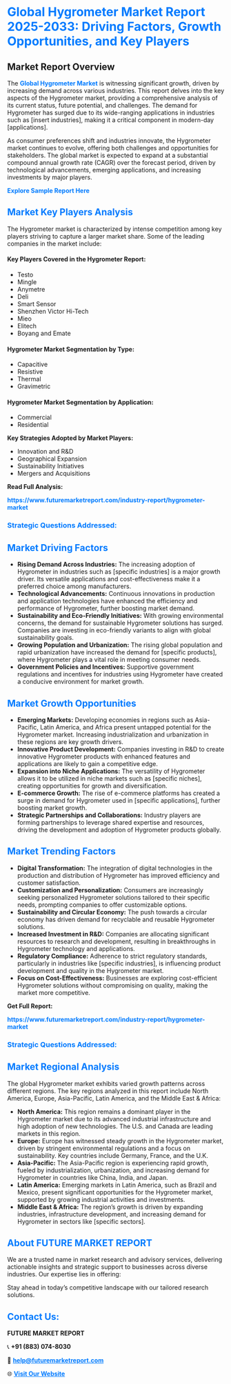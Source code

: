 <h1 style="color: #007BFF;">Global Hygrometer Market Report 2025-2033: Driving Factors, Growth Opportunities, and Key Players</h1>

<section id="overview">
<h2>Market Report Overview</h2>
<p>The <a href="https://www.futuremarketreport.com/industry-report/hygrometer-market" style="color: #007BFF; text-decoration: none;"><strong>Global Hygrometer Market</strong></a> is witnessing significant growth, driven by increasing demand across various industries. This report delves into the key aspects of the Hygrometer market, providing a comprehensive analysis of its current status, future potential, and challenges. The demand for Hygrometer has surged due to its wide-ranging applications in industries such as [insert industries], making it a critical component in modern-day [applications].</p>
<p>As consumer preferences shift and industries innovate, the Hygrometer market continues to evolve, offering both challenges and opportunities for stakeholders. The global market is expected to expand at a substantial compound annual growth rate (CAGR) over the forecast period, driven by technological advancements, emerging applications, and increasing investments by major players.</p>
</section>

<section id="overview">
<p><a href="https://www.futuremarketreport.com/request-sample/reportId=58244" style="color: #007BFF; text-decoration: none;"><strong>Explore Sample Report Here</strong></a></p>
</section>

<section id="key-players">
<h2 style="color: #007BFF;">Market Key Players Analysis</h2>
<p>The Hygrometer market is characterized by intense competition among key players striving to capture a larger market share. Some of the leading companies in the market include:</p>
<h4>Key Players Covered in the Hygrometer Report:</h4>
<ul><li>Testo</li><li>Mingle</li><li>Anymetre</li><li>Deli</li><li>Smart Sensor</li><li>Shenzhen Victor Hi-Tech</li><li>Mieo</li><li>Elitech</li><li>Boyang and Emate</li></ul>
<h4>Hygrometer Market Segmentation by Type:</h4>
<ul><li>Capacitive</li><li>Resistive</li><li>Thermal</li><li>Gravimetric</li></ul>

<h4>Hygrometer Market Segmentation by Application:</h4>
<ul><li>Commercial</li><li>Residential</li></ul>
<p><strong>Key Strategies Adopted by Market Players:</strong></p>
<ul>
<li>Innovation and R&D</li>
<li>Geographical Expansion</li>
<li>Sustainability Initiatives</li>
<li>Mergers and Acquisitions</li>
</ul>
</section>

<section>
<p><strong>Read Full Analysis: </strong></p><a href="https://www.futuremarketreport.com/industry-report/hygrometer-market" style="color: #007BFF; text-decoration: none;"><strong>https://www.futuremarketreport.com/industry-report/hygrometer-market</strong></a>
<h3 style="color: #007BFF;">Strategic Questions Addressed:</h3>
</section>

<section id="driving-factors">
<h2 style="color: #007BFF;">Market Driving Factors</h2>
<ul>
<li><strong>Rising Demand Across Industries:</strong> The increasing adoption of Hygrometer in industries such as [specific industries] is a major growth driver. Its versatile applications and cost-effectiveness make it a preferred choice among manufacturers.</li>
<li><strong>Technological Advancements:</strong> Continuous innovations in production and application technologies have enhanced the efficiency and performance of Hygrometer, further boosting market demand.</li>
<li><strong>Sustainability and Eco-Friendly Initiatives:</strong> With growing environmental concerns, the demand for sustainable Hygrometer solutions has surged. Companies are investing in eco-friendly variants to align with global sustainability goals.</li>
<li><strong>Growing Population and Urbanization:</strong> The rising global population and rapid urbanization have increased the demand for [specific products], where Hygrometer plays a vital role in meeting consumer needs.</li>
<li><strong>Government Policies and Incentives:</strong> Supportive government regulations and incentives for industries using Hygrometer have created a conducive environment for market growth.</li>
</ul>
</section>

<section id="growth-opportunities">
<h2 style="color: #007BFF;">Market Growth Opportunities</h2>
<ul>
<li><strong>Emerging Markets:</strong> Developing economies in regions such as Asia-Pacific, Latin America, and Africa present untapped potential for the Hygrometer market. Increasing industrialization and urbanization in these regions are key growth drivers.</li>
<li><strong>Innovative Product Development:</strong> Companies investing in R&D to create innovative Hygrometer products with enhanced features and applications are likely to gain a competitive edge.</li>
<li><strong>Expansion into Niche Applications:</strong> The versatility of Hygrometer allows it to be utilized in niche markets such as [specific niches], creating opportunities for growth and diversification.</li>
<li><strong>E-commerce Growth:</strong> The rise of e-commerce platforms has created a surge in demand for Hygrometer used in [specific applications], further boosting market growth.</li>
<li><strong>Strategic Partnerships and Collaborations:</strong> Industry players are forming partnerships to leverage shared expertise and resources, driving the development and adoption of Hygrometer products globally.</li>
</ul>
</section>

<section id="trending-factors">
<h2 style="color: #007BFF;">Market Trending Factors</h2>
<ul>
<li><strong>Digital Transformation:</strong> The integration of digital technologies in the production and distribution of Hygrometer has improved efficiency and customer satisfaction.</li>
<li><strong>Customization and Personalization:</strong> Consumers are increasingly seeking personalized Hygrometer solutions tailored to their specific needs, prompting companies to offer customizable options.</li>
<li><strong>Sustainability and Circular Economy:</strong> The push towards a circular economy has driven demand for recyclable and reusable Hygrometer solutions.</li>
<li><strong>Increased Investment in R&D:</strong> Companies are allocating significant resources to research and development, resulting in breakthroughs in Hygrometer technology and applications.</li>
<li><strong>Regulatory Compliance:</strong> Adherence to strict regulatory standards, particularly in industries like [specific industries], is influencing product development and quality in the Hygrometer market.</li>
<li><strong>Focus on Cost-Effectiveness:</strong> Businesses are exploring cost-efficient Hygrometer solutions without compromising on quality, making the market more competitive.</li>
</ul>
</section>

<section>
<p><strong>Get Full Report: </strong></p><a href="https://www.futuremarketreport.com/industry-report/hygrometer-market" style="color: #007BFF; text-decoration: none;"><strong>https://www.futuremarketreport.com/industry-report/hygrometer-market</strong></a>
<h3 style="color: #007BFF;">Strategic Questions Addressed:</h3>
</section>


<section id="regional-analysis">
<h2 style="color: #007BFF;">Market Regional Analysis</h2>
<p>The global Hygrometer market exhibits varied growth patterns across different regions. The key regions analyzed in this report include North America, Europe, Asia-Pacific, Latin America, and the Middle East & Africa:</p>
<ul>
<li><strong>North America:</strong> This region remains a dominant player in the Hygrometer market due to its advanced industrial infrastructure and high adoption of new technologies. The U.S. and Canada are leading markets in this region.</li>
<li><strong>Europe:</strong> Europe has witnessed steady growth in the Hygrometer market, driven by stringent environmental regulations and a focus on sustainability. Key countries include Germany, France, and the U.K.</li>
<li><strong>Asia-Pacific:</strong> The Asia-Pacific region is experiencing rapid growth, fueled by industrialization, urbanization, and increasing demand for Hygrometer in countries like China, India, and Japan.</li>
<li><strong>Latin America:</strong> Emerging markets in Latin America, such as Brazil and Mexico, present significant opportunities for the Hygrometer market, supported by growing industrial activities and investments.</li>
<li><strong>Middle East & Africa:</strong> The region’s growth is driven by expanding industries, infrastructure development, and increasing demand for Hygrometer in sectors like [specific sectors].</li>
</ul>
</section>

<footer>
<h2 style="color: #007BFF;">About FUTURE MARKET REPORT</h2>
<p>We are a trusted name in market research and advisory services, delivering actionable insights and strategic support to businesses across diverse industries. Our expertise lies in offering:</p>

<p>Stay ahead in today’s competitive landscape with our tailored research solutions.</p>

<h2 style="color: #007BFF;">Contact Us:</h2>
<p><strong>FUTURE MARKET REPORT</strong></p>
<p>📞 <strong>+91 (883) 074-8030</strong></p>
<p>📧 <strong><a href="mailto:help@futuremarketreport.com" style="color: #007BFF;">help@futuremarketreport.com</a></strong></p>
<p>🌐 <strong><a href="https://www.futuremarketreport.com/" style="color: #007BFF;">Visit Our Website</a></strong></p>
</footer>
